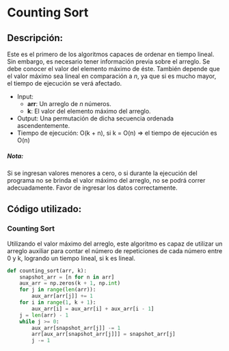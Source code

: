 # Counting Sort

## Descripción:
Este es el primero de los algoritmos capaces de ordenar en tiempo lineal. Sin embargo, es necesario tener información previa sobre el arreglo. Se debe conocer el valor del elemento máximo de éste. También depende que el valor máximo sea lineal en comparación a *n*, ya que si es mucho mayor, el tiempo de ejecución se verá afectado.
* Input:
    * **arr**: Un arreglo de *n* números.
    * **k**: El valor del elemento máximo del arreglo.
* Output: Una permutación de dicha secuencia ordenada ascendentemente.
* Tiempo de ejecución: O(k + n), si k = O(n) => el tiempo de ejecución es O(n)

##### Nota:
Si se ingresan valores menores a cero, o si durante la ejecución del programa no se brinda el valor máximo del arreglo, no se podrá correr adecuadamente. Favor de ingresar los datos correctamente.

## Código utilizado:
### Counting Sort
Utilizando el valor máximo del arreglo, este algoritmo es capaz de utilizar un arreglo auxiliar para contar el número de repeticiones de cada número entre 0 y k, logrando un tiempo lineal, si k es lineal.
```python
def counting_sort(arr, k):
    snapshot_arr = [n for n in arr]
    aux_arr = np.zeros(k + 1, np.int)
    for j in range(len(arr)):
        aux_arr[arr[j]] += 1
    for i in range(1, k + 1):
        aux_arr[i] = aux_arr[i] + aux_arr[i - 1]
    j = len(arr) - 1
    while j >= 0:
        aux_arr[snapshot_arr[j]] -= 1
        arr[aux_arr[snapshot_arr[j]]] = snapshot_arr[j]
        j -= 1
```